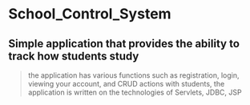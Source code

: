 # School_Control_System

## Simple application that provides the ability to track how students study

>the application has various functions such as registration, login, viewing your account, and CRUD actions with students, 
>the application is written on the technologies of Servlets, JDBC, JSP
